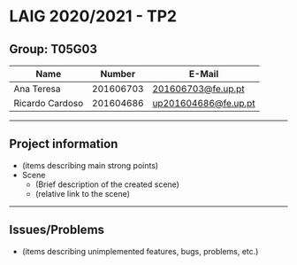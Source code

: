 # LAIG 2020/2021 - TP2

## Group: T05G03

| Name             | Number    | E-Mail                |
| ---------------- | --------- | --------------------- |
| Ana Teresa       | 201606703 | 201606703@fe.up.pt    |
| Ricardo Cardoso  | 201604686 | up201604686@fe.up.pt  |

----
## Project information

- (items describing main strong points)
- Scene
  - (Brief description of the created scene)
  - (relative link to the scene)
----
## Issues/Problems

- (items describing unimplemented features, bugs, problems, etc.)
